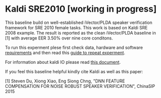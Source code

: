 # Kaldi SRE2010 [working in progress]




This baseline build on well-established iVector/PLDA speaker verification framework for SRE 2010 female tasks. This work is based on Kaldi SRE 2008 example. The result is reported as the clean iVector/PLDA baseline in [1] with average EER 3.50% over nine core conditons.


To run this experment plese first check data, hardware and software [requirements](doc/help_sre2010.md) and then read this [guide to repeat experment](SRE2010/README.md). 

For information about kaldi IO please read [this document](doc/help_kaldi.md).




If you feel this baseline helpful kindly cite Kaldi as well as this paper:

[1] Steven Du, Xiong Xiao, Eng Siong Chng, "DNN FEATURE COMPENSATION FOR NOISE ROBUST SPEAKER VERIFICATION", ChinaSIP 2015


